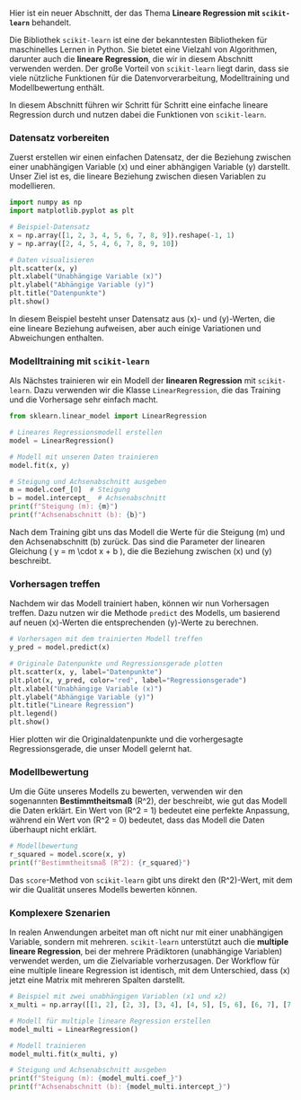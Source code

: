 Hier ist ein neuer Abschnitt, der das Thema **Lineare Regression mit `scikit-learn`** behandelt. 

Die Bibliothek `scikit-learn` ist eine der bekanntesten Bibliotheken für maschinelles Lernen in Python. Sie bietet eine Vielzahl von Algorithmen, darunter auch die **lineare Regression**, die wir in diesem Abschnitt verwenden werden. Der große Vorteil von `scikit-learn` liegt darin, dass sie viele nützliche Funktionen für die Datenvorverarbeitung, Modelltraining und Modellbewertung enthält.

In diesem Abschnitt führen wir Schritt für Schritt eine einfache lineare Regression durch und nutzen dabei die Funktionen von `scikit-learn`.

### Datensatz vorbereiten

Zuerst erstellen wir einen einfachen Datensatz, der die Beziehung zwischen einer unabhängigen Variable \(x\) und einer abhängigen Variable \(y\) darstellt. Unser Ziel ist es, die lineare Beziehung zwischen diesen Variablen zu modellieren.

```python
import numpy as np
import matplotlib.pyplot as plt

# Beispiel-Datensatz
x = np.array([1, 2, 3, 4, 5, 6, 7, 8, 9]).reshape(-1, 1)
y = np.array([2, 4, 5, 4, 6, 7, 8, 9, 10])

# Daten visualisieren
plt.scatter(x, y)
plt.xlabel("Unabhängige Variable (x)")
plt.ylabel("Abhängige Variable (y)")
plt.title("Datenpunkte")
plt.show()
```

In diesem Beispiel besteht unser Datensatz aus \(x\)- und \(y\)-Werten, die eine lineare Beziehung aufweisen, aber auch einige Variationen und Abweichungen enthalten.

### Modelltraining mit `scikit-learn`

Als Nächstes trainieren wir ein Modell der **linearen Regression** mit `scikit-learn`. Dazu verwenden wir die Klasse `LinearRegression`, die das Training und die Vorhersage sehr einfach macht.

```python
from sklearn.linear_model import LinearRegression

# Lineares Regressionsmodell erstellen
model = LinearRegression()

# Modell mit unseren Daten trainieren
model.fit(x, y)

# Steigung und Achsenabschnitt ausgeben
m = model.coef_[0]  # Steigung
b = model.intercept_  # Achsenabschnitt
print(f"Steigung (m): {m}")
print(f"Achsenabschnitt (b): {b}")
```

Nach dem Training gibt uns das Modell die Werte für die Steigung \(m\) und den Achsenabschnitt \(b\) zurück. Das sind die Parameter der linearen Gleichung \( y = m \cdot x + b \), die die Beziehung zwischen \(x\) und \(y\) beschreibt.

### Vorhersagen treffen

Nachdem wir das Modell trainiert haben, können wir nun Vorhersagen treffen. Dazu nutzen wir die Methode `predict` des Modells, um basierend auf neuen \(x\)-Werten die entsprechenden \(y\)-Werte zu berechnen.

```python
# Vorhersagen mit dem trainierten Modell treffen
y_pred = model.predict(x)

# Originale Datenpunkte und Regressionsgerade plotten
plt.scatter(x, y, label="Datenpunkte")
plt.plot(x, y_pred, color='red', label="Regressionsgerade")
plt.xlabel("Unabhängige Variable (x)")
plt.ylabel("Abhängige Variable (y)")
plt.title("Lineare Regression")
plt.legend()
plt.show()
```

Hier plotten wir die Originaldatenpunkte und die vorhergesagte Regressionsgerade, die unser Modell gelernt hat.

### Modellbewertung

Um die Güte unseres Modells zu bewerten, verwenden wir den sogenannten **Bestimmtheitsmaß** \(R^2\), der beschreibt, wie gut das Modell die Daten erklärt. Ein Wert von \(R^2 = 1\) bedeutet eine perfekte Anpassung, während ein Wert von \(R^2 = 0\) bedeutet, dass das Modell die Daten überhaupt nicht erklärt.

```python
# Modellbewertung
r_squared = model.score(x, y)
print(f"Bestimmtheitsmaß (R^2): {r_squared}")
```

Das `score`-Method von `scikit-learn` gibt uns direkt den \(R^2\)-Wert, mit dem wir die Qualität unseres Modells bewerten können.

### Komplexere Szenarien

In realen Anwendungen arbeitet man oft nicht nur mit einer unabhängigen Variable, sondern mit mehreren. `scikit-learn` unterstützt auch die **multiple lineare Regression**, bei der mehrere Prädiktoren (unabhängige Variablen) verwendet werden, um die Zielvariable vorherzusagen. Der Workflow für eine multiple lineare Regression ist identisch, mit dem Unterschied, dass \(x\) jetzt eine Matrix mit mehreren Spalten darstellt.

```python
# Beispiel mit zwei unabhängigen Variablen (x1 und x2)
x_multi = np.array([[1, 2], [2, 3], [3, 4], [4, 5], [5, 6], [6, 7], [7, 8], [8, 9], [9, 10]])

# Modell für multiple lineare Regression erstellen
model_multi = LinearRegression()

# Modell trainieren
model_multi.fit(x_multi, y)

# Steigung und Achsenabschnitt ausgeben
print(f"Steigung (m): {model_multi.coef_}")
print(f"Achsenabschnitt (b): {model_multi.intercept_}")
```